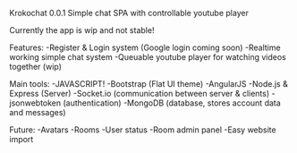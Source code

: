 Krokochat 0.0.1
Simple chat SPA with controllable youtube player

Currently the app is wip and not stable!

Features:
-Register & Login system (Google login coming soon)
-Realtime working simple chat system
-Queuable youtube player for watching videos together (wip)

Main tools:
  -JAVASCRIPT!
  -Bootstrap (Flat UI theme)
  -AngularJS
  -Node.js & Express (Server)
  -Socket.io (communication between server & clients)
  -jsonwebtoken (authentication)
  -MongoDB (database, stores account data and messages)

  
Future:
  -Avatars
  -Rooms
  -User status
  -Room admin panel
  -Easy website import 
  
  
	

